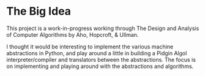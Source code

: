 # The Big Idea

This project is a work-in-progress working through The Design and Analysis of
Computer Algorithms by Aho, Hopcroft, & Ullman.

I thought it would be interesting to implement the various machine abstractions
in Python, and play around a little in building a Pidgin Algol
interpreter/compiler and translators between the abstractions. The focus is on
implementing and playing around with the abstractions and algorithms.
